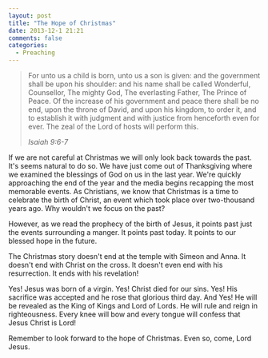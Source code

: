 ```yaml
---
layout: post
title: "The Hope of Christmas"
date: 2013-12-1 21:21
comments: false
categories:
  - Preaching
---
```


> For unto us a child is born, unto us a son is given: and the government shall be upon his shoulder: and his name shall be called Wonderful, Counsellor, The mighty God,  The everlasting Father, The Prince of Peace. Of the increase of his government and peace there shall be no end, upon the throne of David, and upon his kingdom, to order it, and to establish it with judgment and with justice from henceforth even for ever. The zeal of the Lord of hosts will perform this.
>
><cite>Isaiah 9:6-7</cite>

If we are not careful at Christmas we will only look back towards the past. It's seems natural to do so. We have just come out of        Thanksgiving where we examined the blessings of God on us in the last year. We're quickly approaching the end of the year and the      media begins recapping the most memorable events. As Christians, we know that Christmas is a time to celebrate the birth of Christ, an event which took place over two-thousand years ago. Why wouldn't we focus on the past?

However, as we read the prophecy of the birth of Jesus, it points past just the events surrounding a manger. It points past today. It points to our blessed hope in the future.

The Christmas story doesn't end at the temple with Simeon and Anna. It doesn't end with Christ on the cross. It doesn't even end with his resurrection. It ends with his revelation!

Yes! Jesus was born of a virgin. Yes! Christ died for our sins. Yes! His sacrifice was accepted and he rose that glorious third day. And Yes! He will be revealed as the King of Kings and Lord of Lords. He will rule and reign in righteousness. Every knee will bow and every tongue will confess that Jesus Christ is Lord!

Remember to look forward to the hope of Christmas. Even so, come, Lord Jesus.
